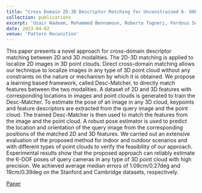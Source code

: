 ```yaml
---
title: "Cross Domain 2D-3D Descriptor Matching for Unconstrained 6- DOF Pose Estimation"
collection: publications
excerpt: 'Uzair Nadeem, Mohammed Bennamoun, Roberto Togneri, Ferdous Sohel, Aref Miri Rekavandi, Farid Boussaid'
date: 2023-04-02
venue: 'Pattern Reconition'
---
```

This paper presents a novel approach for cross-domain descriptor matching between 2D and 3D modalities. The 2D-3D matching is applied to localize 2D images in 3D point clouds. Direct cross-domain matching allows our technique to localize images in any type of 3D point cloud without any constraints on the nature or mechanism by which it is obtained. We propose a learning based framework, called Desc-Matcher, to directly match features between the two modalities. A dataset of 2D and 3D features with corresponding locations in images and point clouds is generated to train the Desc-Matcher. To estimate the pose of an image in any 3D cloud, keypoints and feature descriptors are extracted from the query image and the point cloud. The trained Desc-Matcher is then used to match the features from the image and the point cloud. A robust pose estimator is used to predict the location and orientation of the query image from the corresponding positions of the matched 2D and 3D features. We carried out an extensive evaluation of the proposed method for indoor and outdoor scenarios and with different types of point clouds to verify the feasibility of our approach. Experimental results show that the proposed approach can reliably estimate the 6-DOF poses of query cameras in any type of 3D point cloud with high precision. We achieved average median errors of 1.09cm/0.27deg and 19cm/0.39deg on the Stanford and Cambridge datasets, respectively.

[Paper](https://www.sciencedirect.com/science/article/pii/S0031320323003564)
